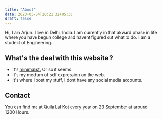 ```yaml
---
title: "About"
date: 2023-05-04T20:21:32+05:30
draft: false
---
```

Hi, I am Arjun. I live in Delhi, India. I am currently in that akward phase in life where you have begun college and havent figured out what to do. I am a student of Engineering.  


## What's the deal with this website ?

* It's [minimalist.](https://motherfuckingwebsite.com/) Or so it seems. 
* It's my medium of self expression on the web.
* It's where I post my stuff, I dont have any social media accounts. 


## Contact
You can find me at Quila Lal Kot every year on 23 September at around 1200 Hours.

